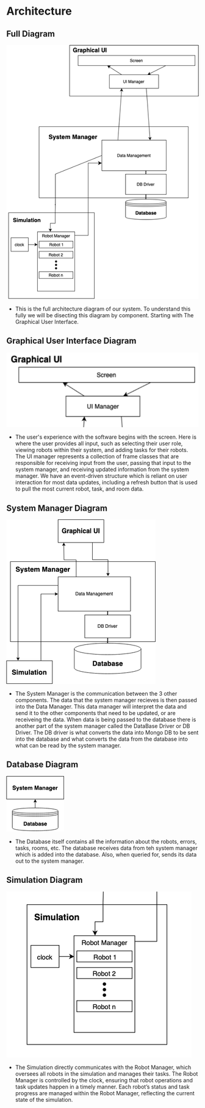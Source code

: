 # Architecture
## Full Diagram 
![Full Achitecture Diagram](Architecture_Diagram.png)
+ This is the full architecture diagram of our system. To understand this fully we will be disecting this diagram by component. Starting with The Graphical User Interface.
## Graphical User Interface Diagram
![Graphical UI Achitecture Diagram](Graphical_UI_Architecture.png)
+ The user's experience with the software begins with the screen. Here is where the user provides all input, such as selecting their user role, viewing robots within their system, and adding tasks for their robots. The UI manager represents a collection of frame classes that are responsible for receiving input from the user, passing that input to the system manager, and receiving updated information from the system manager. We have an event-driven structure which is reliant on user interaction for most data updates, including a refresh button that is used to pull the most current robot, task, and room data.
## System Manager Diagram
![System Manager Achitecture Diagram](System_Manager.png)
+ The System Manager is the communication between the 3 other components. The data that the system manager recieves is then passed into the Data Manager. This data manager will interpret the data and send it to the other components that need to be updated, or are receiveing the data. When data is being passed to the database there is another part of the system manager called the DataBase Driver or DB Driver. The DB driver is what converts the data into Mongo DB to be sent into the database and what converts the data from the database into what can be read by the system manager.
## Database Diagram
![Database Achitecture Diagram](Database.png)
+ The Database itself contains all the information about the robots, errors, tasks, rooms, etc. The database receives data from teh system manager which is added into the database. Also, when queried for, sends its data out to the system manager.
## Simulation Diagram
![Simulation Achitecture Diagram](Simulation_architecture.png)
+ The Simulation directly communicates with the Robot Manager, which oversees all robots in the simulation and manages their tasks. The Robot Manager is controlled by the clock, ensuring that robot operations and task updates happen in a timely manner. Each robot’s status and task progress are managed within the Robot Manager, reflecting the current state of the simulation.
